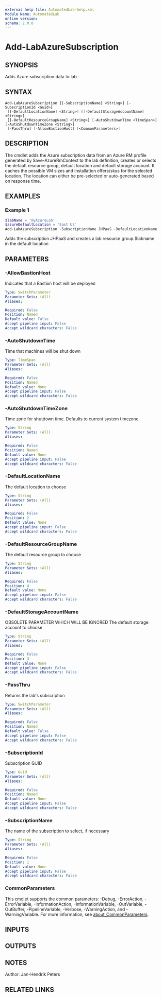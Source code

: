 ```yaml
---
external help file: AutomatedLab-help.xml
Module Name: AutomatedLab
online version:
schema: 2.0.0
---
```


# Add-LabAzureSubscription

## SYNOPSIS
Adds Azure subscription data to lab

## SYNTAX

```
Add-LabAzureSubscription [[-SubscriptionName] <String>] [-SubscriptionId <Guid>]
 [[-DefaultLocationName] <String>] [[-DefaultStorageAccountName] <String>]
 [[-DefaultResourceGroupName] <String>] [-AutoShutdownTime <TimeSpan>] [-AutoShutdownTimeZone <String>]
 [-PassThru] [-AllowBastionHost] [<CommonParameters>]
```

## DESCRIPTION
The cmdlet adds the Azure subscription data from an Azure RM profile generated by Save-AzureRmContext to the lab definition, creates or selects the default resource group, default location and default storage account.
It caches the possible VM sizes and installation offers/skus for the selected location.
The location can either be pre-selected or auto-generated based on response time.

## EXAMPLES

### Example 1
```powershell
$labName = 'myAzureLab'
$azureDefaultLocation = 'East US'
Add-LabAzureSubscription -SubscriptionName JHPaaS -DefaultLocationName $azureDefaultLocation
```

Adds the subscription JHPaaS and creates a lab resource group $labname in the default location

## PARAMETERS

### -AllowBastionHost
Indicates that a Bastion host will be deployed

```yaml
Type: SwitchParameter
Parameter Sets: (All)
Aliases:

Required: False
Position: Named
Default value: False
Accept pipeline input: False
Accept wildcard characters: False
```

### -AutoShutdownTime
Time that machines will be shut down

```yaml
Type: TimeSpan
Parameter Sets: (All)
Aliases:

Required: False
Position: Named
Default value: None
Accept pipeline input: False
Accept wildcard characters: False
```

### -AutoShutdownTimeZone
Time zone for shutdown time.
Defaults to current system timezone

```yaml
Type: String
Parameter Sets: (All)
Aliases:

Required: False
Position: Named
Default value: None
Accept pipeline input: False
Accept wildcard characters: False
```

### -DefaultLocationName
The default location to choose

```yaml
Type: String
Parameter Sets: (All)
Aliases:

Required: False
Position: 2
Default value: None
Accept pipeline input: False
Accept wildcard characters: False
```

### -DefaultResourceGroupName
The default resource group to choose

```yaml
Type: String
Parameter Sets: (All)
Aliases:

Required: False
Position: 4
Default value: None
Accept pipeline input: False
Accept wildcard characters: False
```

### -DefaultStorageAccountName
OBSOLETE PARAMETER WHICH WILL BE IGNORED The default storage account to choose

```yaml
Type: String
Parameter Sets: (All)
Aliases:

Required: False
Position: 3
Default value: None
Accept pipeline input: False
Accept wildcard characters: False
```

### -PassThru
Returns the lab's subscription

```yaml
Type: SwitchParameter
Parameter Sets: (All)
Aliases:

Required: False
Position: Named
Default value: False
Accept pipeline input: False
Accept wildcard characters: False
```

### -SubscriptionId
Subscription GUID

```yaml
Type: Guid
Parameter Sets: (All)
Aliases:

Required: False
Position: Named
Default value: None
Accept pipeline input: False
Accept wildcard characters: False
```

### -SubscriptionName
The name of the subscription to select, if necessary

```yaml
Type: String
Parameter Sets: (All)
Aliases:

Required: False
Position: 1
Default value: None
Accept pipeline input: False
Accept wildcard characters: False
```

### CommonParameters
This cmdlet supports the common parameters: -Debug, -ErrorAction, -ErrorVariable, -InformationAction, -InformationVariable, -OutVariable, -OutBuffer, -PipelineVariable, -Verbose, -WarningAction, and -WarningVariable. For more information, see [about_CommonParameters](http://go.microsoft.com/fwlink/?LinkID=113216).

## INPUTS

## OUTPUTS

## NOTES
Author: Jan-Hendrik Peters

## RELATED LINKS
